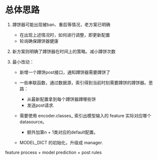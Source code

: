# 总体思路
1. 蹲饼器可能出现被ban、重启等情况，老方案已明确
    * 在出现上述情况时，如何进行调整，即更新配置
    * 轮询确保蹲饼器健康

2. 新方案则明确了蹲饼器在时间上的策略。减小蹲饼次数

3. 最小改动：
    * 新增一个蹲饼post接口，通知蹲饼器需要蹲饼了
    * 一些串联函数，通过数据源，索引得到当前时刻需要蹲饼的蹲饼器。思路：
        - 从最新配置拿到每个蹲饼器蹲哪些饼
        - 发送post请求.

    * 需要使用 encoder.classes_ 索引出模型输入的 feature 实际对应哪个 datasource。
        - 额外加第n + 1类对应的default配置。
    * MODEL_DICT 的初始化，升级成 manager.

feature process + model prediction + post rules